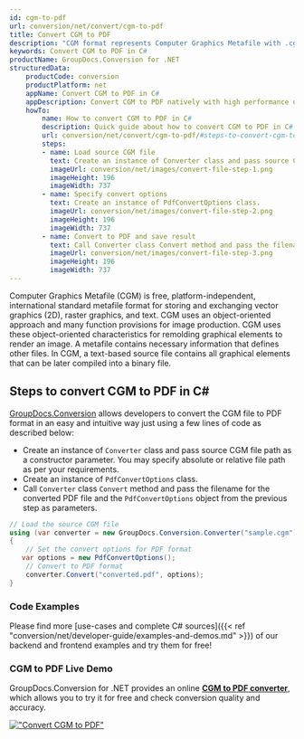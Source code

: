 ```yaml
---
id: cgm-to-pdf
url: conversion/net/convert/cgm-to-pdf
title: Convert CGM to PDF
description: "CGM format represents Computer Graphics Metafile with .cgm extension. Learn how to convert CGM to PDF file programmatically in C# language using GroupDocs.Conversion for .NET library."
keywords: Convert CGM to PDF in C#
productName: GroupDocs.Conversion for .NET
structuredData:
    productCode: conversion
    productPlatform: net
    appName: Convert CGM to PDF in C#
    appDescription: Convert CGM to PDF natively with high performance using C# language and server side GroupDocs.Conversion for .NET APIs, without the use of any software like Microsoft or Open Office.
    howTo:
        name: How to convert CGM to PDF in C# 
        description: Quick guide about how to convert CGM to PDF in C# with high performance and accuracy.
        url: conversion/net/convert/cgm-to-pdf/#steps-to-convert-cgm-to-pdf-in-c
        steps:
        - name: Load source CGM file 
          text: Create an instance of Converter class and pass source CGM file path as a constructor parameter. You may specify absolute or relative file path as per your requirements. 
          imageUrl: conversion/net/images/convert-file-step-1.png
          imageHeight: 196
          imageWidth: 737
        - name: Specify convert options 
          text: Create an instance of PdfConvertOptions class.
          imageUrl: conversion/net/images/convert-file-step-2.png
          imageHeight: 196
          imageWidth: 737
        - name: Convert to PDF and save result 
          text: Call Converter class Convert method and pass the filename for the converted HTML file and the PdfConvertOptions object from the previous step as parameters.
          imageUrl: conversion/net/images/convert-file-step-3.png
          imageHeight: 196
          imageWidth: 737
---
```


Computer Graphics Metafile (CGM) is free, platform-independent, international standard metafile format for storing and exchanging vector graphics (2D), raster graphics, and text. CGM uses an object-oriented approach and many function provisions for image production. CGM uses these object-oriented characteristics for remolding graphical elements to render an image. A metafile contains necessary information that defines other files. In CGM, a text-based source file contains all graphical elements that can be later compiled into a binary file.

## Steps to convert CGM to PDF in C#

[GroupDocs.Conversion](https://products.groupdocs.com/conversion/net) allows developers to convert the CGM file to PDF format in an easy and intuitive way just using a few lines of code as described below:

* Create an instance of `Converter` class and pass source CGM file path as a constructor parameter. You may specify absolute or relative file path as per your requirements. 
* Create an instance of `PdfConvertOptions` class.
* Call `Converter` class `Convert` method and pass the filename for the converted PDF file and the `PdfConvertOptions` object from the previous step as parameters.

```csharp
// Load the source CGM file
using (var converter = new GroupDocs.Conversion.Converter("sample.cgm"))
{
    // Set the convert options for PDF format
   var options = new PdfConvertOptions();
    // Convert to PDF format
    converter.Convert("converted.pdf", options);
}
```

### Code Examples

Please find more [use-cases and complete C# sources]({{< ref "conversion/net/developer-guide/examples-and-demos.md" >}}) of our backend and frontend examples and try them for free!

### CGM to PDF Live Demo

GroupDocs.Conversion for .NET provides an online [**CGM to PDF converter**](https://products.groupdocs.app/conversion/cgm-to-pdf), which allows you to try it for free and check conversion quality and accuracy.

[!["Convert CGM to PDF"](conversion/net/images/convert-to-pdf/convert-cgm-to-pdf.png)](https://products.groupdocs.app/conversion/cgm-to-pdf)